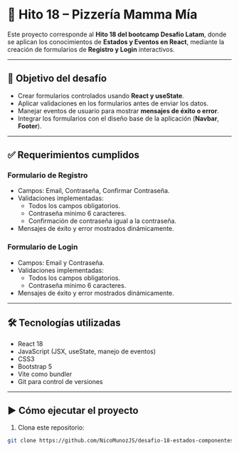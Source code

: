 # 📌 Hito 18 – Pizzería Mamma Mía

Este proyecto corresponde al **Hito 18 del bootcamp Desafío Latam**, donde se aplican los conocimientos de **Estados y Eventos en React**, mediante la creación de formularios de **Registro y Login** interactivos.

---

## 🚀 Objetivo del desafío

- Crear formularios controlados usando **React y useState**.  
- Aplicar validaciones en los formularios antes de enviar los datos.  
- Manejar eventos de usuario para mostrar **mensajes de éxito o error**.  
- Integrar los formularios con el diseño base de la aplicación (**Navbar**, **Footer**).  

---

## ✅ Requerimientos cumplidos

### Formulario de Registro
- Campos: Email, Contraseña, Confirmar Contraseña.  
- Validaciones implementadas:  
  - Todos los campos obligatorios.  
  - Contraseña mínimo 6 caracteres.  
  - Confirmación de contraseña igual a la contraseña.  
- Mensajes de éxito y error mostrados dinámicamente.  

### Formulario de Login
- Campos: Email y Contraseña.  
- Validaciones implementadas:  
  - Todos los campos obligatorios.  
  - Contraseña mínimo 6 caracteres.  
- Mensajes de éxito y error mostrados dinámicamente.  

---

## 🛠️ Tecnologías utilizadas

- React 18  
- JavaScript (JSX, useState, manejo de eventos)  
- CSS3  
- Bootstrap 5  
- Vite como bundler  
- Git para control de versiones  

---

## ▶️ Cómo ejecutar el proyecto

1. Clona este repositorio:
```bash
git clone https://github.com/NicoMunozJS/desafio-18-estados-componentes-eventos
